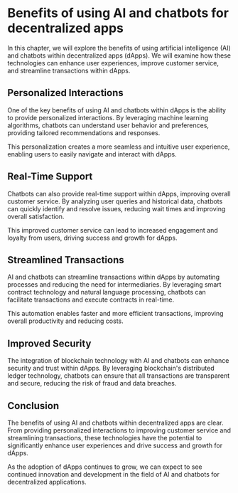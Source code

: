 Benefits of using AI and chatbots for decentralized apps
======================================================================================================================

In this chapter, we will explore the benefits of using artificial intelligence (AI) and chatbots within decentralized apps (dApps). We will examine how these technologies can enhance user experiences, improve customer service, and streamline transactions within dApps.

Personalized Interactions
-------------------------

One of the key benefits of using AI and chatbots within dApps is the ability to provide personalized interactions. By leveraging machine learning algorithms, chatbots can understand user behavior and preferences, providing tailored recommendations and responses.

This personalization creates a more seamless and intuitive user experience, enabling users to easily navigate and interact with dApps.

Real-Time Support
-----------------

Chatbots can also provide real-time support within dApps, improving overall customer service. By analyzing user queries and historical data, chatbots can quickly identify and resolve issues, reducing wait times and improving overall satisfaction.

This improved customer service can lead to increased engagement and loyalty from users, driving success and growth for dApps.

Streamlined Transactions
------------------------

AI and chatbots can streamline transactions within dApps by automating processes and reducing the need for intermediaries. By leveraging smart contract technology and natural language processing, chatbots can facilitate transactions and execute contracts in real-time.

This automation enables faster and more efficient transactions, improving overall productivity and reducing costs.

Improved Security
-----------------

The integration of blockchain technology with AI and chatbots can enhance security and trust within dApps. By leveraging blockchain's distributed ledger technology, chatbots can ensure that all transactions are transparent and secure, reducing the risk of fraud and data breaches.

Conclusion
----------

The benefits of using AI and chatbots within decentralized apps are clear. From providing personalized interactions to improving customer service and streamlining transactions, these technologies have the potential to significantly enhance user experiences and drive success and growth for dApps.

As the adoption of dApps continues to grow, we can expect to see continued innovation and development in the field of AI and chatbots for decentralized applications.
